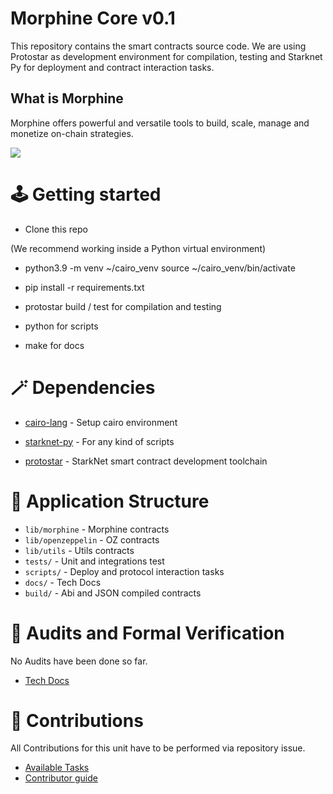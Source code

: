 # Morphine Core v0.1
This repository contains the smart contracts source code. We are using Protostar as development environment for compilation, testing and Starknet Py for deployment and contract interaction tasks.

  ## What is Morphine
  
Morphine offers powerful and versatile tools to build, scale, manage and monetize on-chain strategies.

![](https://files.gitbook.com/v0/b/gitbook-x-prod.appspot.com/o/spaces%2FtT497TblSFFiwqDYCfDC%2Fuploads%2FH0hkC4fnoKVaqWxHwuYl%2Fimage.png?alt=media&token=a221e717-8cda-46f7-bf7e-aa53435e4482)
  
# 🕹️ Getting started

  

- Clone this repo

(We recommend working inside a Python virtual environment)

- python3.9 -m venv ~/cairo_venv source ~/cairo_venv/bin/activate

- pip install -r requirements.txt
- protostar build / test for compilation and testing
- python for scripts
- make for docs

 
  

# 🪄 Dependencies

  

- [cairo-lang](https://www.cairo-lang.org/docs/quickstart.html) - Setup cairo environment

- [starknet-py](https://github.com/software-mansion/starknet.py) - For any kind of scripts

- [protostar](https://docs.swmansion.com/protostar/) - StarkNet smart contract development toolchain

  

#  🧱 Application Structure 

- `lib/morphine` - Morphine contracts 
- `lib/openzeppelin` - OZ contracts
- `lib/utils` - Utils contracts 
- `tests/` - Unit and integrations test 
- `scripts/` - Deploy and protocol interaction tasks 
 - `docs/` - Tech Docs
 - `build/` - Abi and JSON compiled contracts

  
# 🏒 Audits and Formal Verification

No Audits have been done so far. 

- [Tech Docs ](https://sachas-organization.gitbook.io/morphine/developers/protocol) 

# 🤝 Contributions 

All Contributions for this unit have to be performed via repository issue.

- [Available Tasks ](https://sachas-organization.gitbook.io/morphine/developers/protocol) 
- [Contributor guide ](https://sachas-organization.gitbook.io/morphine/developers/protocol) 
